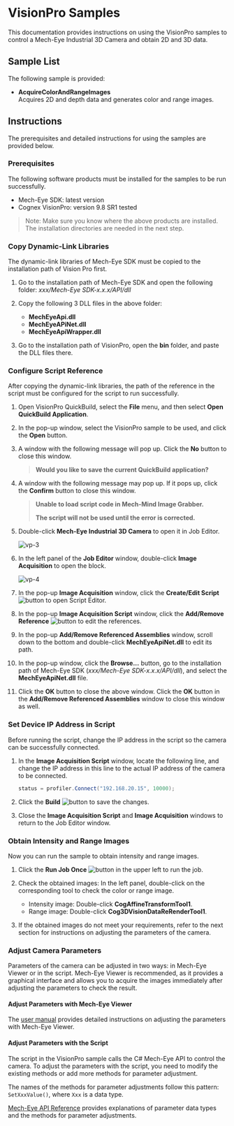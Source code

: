 # VisionPro Samples

This documentation provides instructions on using the VisionPro samples to control a Mech-Eye Industrial 3D Camera and obtain 2D and 3D data. 

## Sample List

The following sample is provided:

* **AcquireColorAndRangeImages**  
  Acquires 2D and depth data and generates color and range images.

## Instructions

The prerequisites and detailed instructions for using the samples are provided below.

### Prerequisites

The following software products must be installed for the samples to be run successfully.

* Mech-Eye SDK: latest version
* Cognex VisionPro: version 9.8 SR1 tested

>Note: Make sure you know where the above products are installed. The installation directories are needed in the next step.

### Copy Dynamic-Link Libraries

The dynamic-link libraries of Mech-Eye SDK must be copied to the installation path of Vision Pro first.

1. Go to the installation path of Mech-Eye SDK and open the following folder: *xxx/Mech-Eye SDK-x.x.x/API/dll*

2. Copy the following 3 DLL files in the above folder:

   * **MechEyeApi.dll**
   * **MechEyeAPiNet.dll**
   * **MechEyeApiWrapper.dll**

3. Go to the installation path of VisionPro, open the **bin** folder, and paste the DLL files there.

### Configure Script Reference

After copying the dynamic-link libraries, the path of the reference in the script must be configured for the script to run successfully.

1. Open VisionPro QuickBuild, select the **File** menu, and then select **Open QuickBuild Application**.

2. In the pop-up window, select the VisionPro sample to be used, and click the **Open** button.

3. A window with the following message will pop up. Click the **No** button to close this window.

   >**Would you like to save the current QuickBuild application?**

4. A window with the following message may pop up. If it pops up, click the **Confirm** button to close this window.

   >**Unable to load script code in Mech-Mind Image Grabber.**
   >
   >**The script will not be used until the error is corrected.**

5. Double-click **Mech-Eye Industrial 3D Camera** to open it in Job Editor.

    ![vp-3](https://docs.mech-mind.net/download/github/vp/vp-3.jpg)

6. In the left panel of the **Job Editor** window, double-click **Image Acquisition** to open the block.

    ![vp-4](https://docs.mech-mind.net/download/github/vp/vp-4.jpg)

7. In the pop-up **Image Acquisition** window, click the **Create/Edit Script** ![button](https://docs.mech-mind.net/download/github/vp/create-edit-script.jpg) to open Script Editor.

8. In the pop-up **Image Acquisition Script** window, click the **Add/Remove Reference** ![button](https://docs.mech-mind.net/download/github/vp/add-remove-reference.jpg) to edit the references.

9. In the pop-up **Add/Remove Referenced Assemblies** window, scroll down to the bottom and double-click **MechEyeApiNet.dll** to edit its path.

10. In the pop-up window, click the **Browse...** button, go to the installation path of Mech-Eye SDK (*xxx/Mech-Eye SDK-x.x.x/API/dll*), and select the **MechEyeApiNet.dll** file.

11. Click the **OK** button to close the above window. Click the **OK** button in the **Add/Remove Referenced Assemblies** window to close this window as well.

### Set Device IP Address in Script

Before running the script, change the IP address in the script so the camera can be successfully connected.

1. In the **Image Acquisition Script** window, locate the following line, and change the IP address in this line to the actual IP address of the camera to be connected.

   ```csharp
   status = profiler.Connect("192.168.20.15", 10000);
   ```

2. Click the **Build** ![button](https://docs.mech-mind.net/download/github/vp/build.jpg) to save the changes.

3. Close the **Image Acquisition Script** and **Image Acquisition** windows to return to the Job Editor window.

### Obtain Intensity and Range Images

Now you can run the sample to obtain intensity and range images.

1. Click the **Run Job Once** ![button](https://docs.mech-mind.net/download/github/vp/run-job-once.jpg) in the upper left to run the job.

2. Check the obtained images: In the left panel, double-click on the corresponding tool to check the color or range image.

   * Intensity image: Double-click **CogAffineTransformTool1**.
   * Range image: Double-click **Cog3DVisionDataReRenderTool1**.

3. If the obtained images do not meet your requirements, refer to the next section for instructions on adjusting the parameters of the camera.

### Adjust Camera Parameters

Parameters of the camera can be adjusted in two ways: in Mech-Eye Viewer or in the script. Mech-Eye Viewer is recommended, as it provides a graphical interface and allows you to acquire the images immediately after adjusting the parameters to check the result.

#### Adjust Parameters with Mech-Eye Viewer

The [user manual](https://docs.mech-mind.net/en/eye-3d-camera/latest/viewer/parameter-reference.html) provides detailed instructions on adjusting the parameters with Mech-Eye Viewer.

#### Adjust Parameters with the Script

The script in the VisionPro sample calls the C# Mech-Eye API to control the camera. To adjust the parameters with the script, you need to modify the existing methods or add more methods for parameter adjustment.

The names of the methods for parameter adjustments follow this pattern: `SetXxxValue()`, where `Xxx` is a data type.

[Mech-Eye API Reference](https://docs.mech-mind.net/api-reference/eye-api-camera-cpp/latest/index.html) provides explanations of parameter data types and the methods for parameter adjustments.
